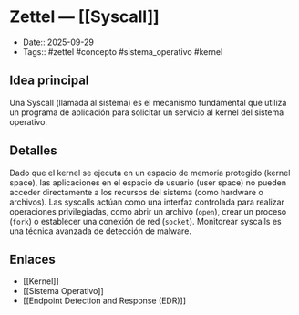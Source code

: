 # Zettel — [[Syscall]]

- Date:: 2025-09-29
- Tags:: #zettel #concepto #sistema_operativo #kernel

## Idea principal
Una Syscall (llamada al sistema) es el mecanismo fundamental que utiliza un programa de aplicación para solicitar un servicio al kernel del sistema operativo.

## Detalles
Dado que el kernel se ejecuta en un espacio de memoria protegido (kernel space), las aplicaciones en el espacio de usuario (user space) no pueden acceder directamente a los recursos del sistema (como hardware o archivos). Las syscalls actúan como una interfaz controlada para realizar operaciones privilegiadas, como abrir un archivo (`open`), crear un proceso (`fork`) o establecer una conexión de red (`socket`). Monitorear syscalls es una técnica avanzada de detección de malware.

## Enlaces
- [[Kernel]]
- [[Sistema Operativo]]
- [[Endpoint Detection and Response (EDR)]]